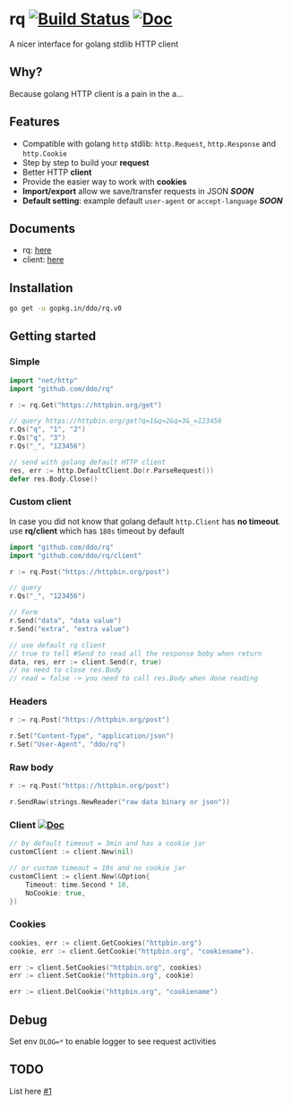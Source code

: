 # rq [![Build Status][semaphoreci-img]][semaphoreci-url] [![Doc][godoc-img]][godoc-url]
A nicer interface for golang stdlib HTTP client

[godoc-img]: https://img.shields.io/badge/godoc-Reference-brightgreen.svg?style=flat-square
[godoc-url]: https://godoc.org/gopkg.in/ddo/rq.v0
[godoc-client-url]: https://godoc.org/gopkg.in/ddo/rq.v0/client
[semaphoreci-img]: https://semaphoreci.com/api/v1/ddo/rq/branches/master/badge.svg
[semaphoreci-url]: https://semaphoreci.com/ddo/rq

## Why?
Because golang HTTP client is a pain in the a...

## Features

* Compatible with golang ``http`` stdlib: ``http.Request``, ``http.Response`` and ``http.Cookie``
* Step by step to build your **request**
* Better HTTP **client**
* Provide the easier way to work with **cookies**
* **Import/export** allow we save/transfer requests in JSON ***SOON***
* **Default setting**: example default ``user-agent`` or ``accept-language`` ***SOON***

## Documents
* rq: [here]([godoc-url])
* client: [here]([godoc-client-url])

## Installation

```sh
go get -u gopkg.in/ddo/rq.v0
```

## Getting started

### Simple

```go
import "net/http"
import "github.com/ddo/rq"

r := rq.Get("https://httpbin.org/get")

// query https://httpbin.org/get?q=1&q=2&q=3&_=123456
r.Qs("q", "1", "2")
r.Qs("q", "3")
r.Qs("_", "123456")

// send with golang default HTTP client
res, err := http.DefaultClient.Do(r.ParseRequest())
defer res.Body.Close()
```

### Custom client
In case you did not know that golang default ``http.Client`` has **no timeout**.
use **rq/client** which has ``180s`` timeout by default

```go
import "github.com/ddo/rq"
import "github.com/ddo/rq/client"

r := rq.Post("https://httpbin.org/post")

// query
r.Qs("_", "123456")

// Form
r.Send("data", "data value")
r.Send("extra", "extra value")

// use default rq client
// true to tell #Send to read all the response boby when return
data, res, err := client.Send(r, true)
// no need to close res.Body
// read = false -> you need to call res.Body when done reading
```

### Headers

```go
r := rq.Post("https://httpbin.org/post")

r.Set("Content-Type", "application/json")
r.Set("User-Agent", "ddo/rq")
```

### Raw body

```go
r := rq.Post("https://httpbin.org/post")

r.SendRaw(strings.NewReader("raw data binary or json"))
```

### Client [![Doc][godoc-img]][godoc-client-url]

```go
// by default timeout = 3min and has a cookie jar
customClient := client.New(nil)

// or custom timeout = 10s and no cookie jar
customClient := client.New(&Option{
    Timeout: time.Second * 10,
    NoCookie: true,
})
```

### Cookies

```go
cookies, err := client.GetCookies("httpbin.org")
cookie, err := client.GetCookie("httpbin.org", "cookiename").

err := client.SetCookies("httpbin.org", cookies)
err := client.SetCookie("httpbin.org", cookie)

err := client.DelCookie("httpbin.org", "cookiename")
```

## Debug

Set env ``DLOG=*`` to enable logger to see request activities

## TODO

List here [#1](https://github.com/ddo/rq/issues/1)